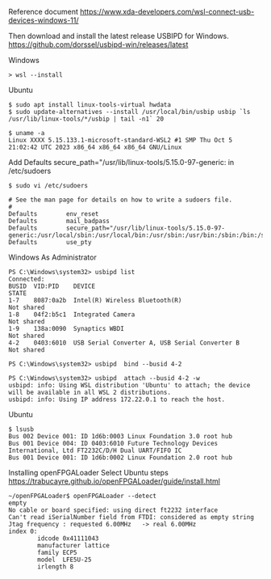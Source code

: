 Reference document https://www.xda-developers.com/wsl-connect-usb-devices-windows-11/

Then download and install the latest release USBIPD for Windows. https://github.com/dorssel/usbipd-win/releases/latest

Windows
```
> wsl --install
```
Ubuntu
```
$ sudo apt install linux-tools-virtual hwdata
$ sudo update-alternatives --install /usr/local/bin/usbip usbip `ls /usr/lib/linux-tools/*/usbip | tail -n1` 20
```
```
$ uname -a
Linux XXXX 5.15.133.1-microsoft-standard-WSL2 #1 SMP Thu Oct 5 21:02:42 UTC 2023 x86_64 x86_64 x86_64 GNU/Linux
```

Add Defaults        secure_path="/usr/lib/linux-tools/5.15.0-97-generic:  in /etc/sudoers

```
$ sudo vi /etc/sudoers
```

```
# See the man page for details on how to write a sudoers file.
#
Defaults        env_reset
Defaults        mail_badpass
Defaults        secure_path="/usr/lib/linux-tools/5.15.0-97-generic:/usr/local/sbin:/usr/local/bin:/usr/sbin:/usr/bin:/sbin:/bin:/snap/bin"
Defaults        use_pty
```
Windows As Administrator
```
PS C:\Windows\system32> usbipd list
Connected:
BUSID  VID:PID    DEVICE                                                        STATE
1-7    8087:0a2b  Intel(R) Wireless Bluetooth(R)                                Not shared
1-8    04f2:b5c1  Integrated Camera                                             Not shared
1-9    138a:0090  Synaptics WBDI                                                Not shared
4-2    0403:6010  USB Serial Converter A, USB Serial Converter B                Not shared
```
```
PS C:\Windows\system32> usbipd  bind --busid 4-2
```
```
PS C:\Windows\system32> usbipd  attach --busid 4-2 -w
usbipd: info: Using WSL distribution 'Ubuntu' to attach; the device will be available in all WSL 2 distributions.
usbipd: info: Using IP address 172.22.0.1 to reach the host.
```
Ubuntu
```
$ lsusb
Bus 002 Device 001: ID 1d6b:0003 Linux Foundation 3.0 root hub
Bus 001 Device 004: ID 0403:6010 Future Technology Devices International, Ltd FT2232C/D/H Dual UART/FIFO IC
Bus 001 Device 001: ID 1d6b:0002 Linux Foundation 2.0 root hub
```


Installing openFPGALoader 
Select Ubuntu steps
https://trabucayre.github.io/openFPGALoader/guide/install.html

```
~/openFPGALoader$ openFPGALoader --detect
empty
No cable or board specified: using direct ft2232 interface
Can't read iSerialNumber field from FTDI: considered as empty string
Jtag frequency : requested 6.00MHz   -> real 6.00MHz
index 0:
        idcode 0x41111043
        manufacturer lattice
        family ECP5
        model  LFE5U-25
        irlength 8
```

